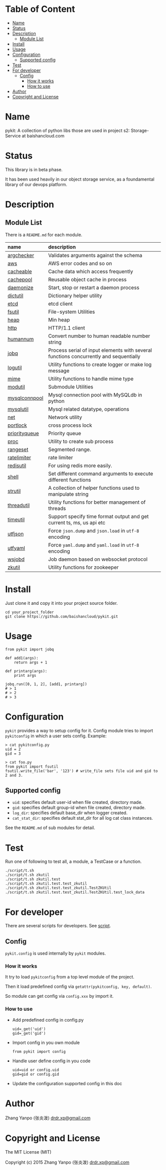 <!-- START doctoc generated TOC please keep comment here to allow auto update -->
<!-- DON'T EDIT THIS SECTION, INSTEAD RE-RUN doctoc TO UPDATE -->
#   Table of Content

- [Name](#name)
- [Status](#status)
- [Description](#description)
  - [Module List](#module-list)
- [Install](#install)
- [Usage](#usage)
- [Configuration](#configuration)
  - [Supported config](#supported-config)
- [Test](#test)
- [For developer](#for-developer)
  - [Config](#config)
    - [How it works](#how-it-works)
    - [How to use](#how-to-use)
- [Author](#author)
- [Copyright and License](#copyright-and-license)

<!-- END doctoc generated TOC please keep comment here to allow auto update -->



#   Name

pykit:
A collection of python libs those are used in project s2: Storage-Service at
baishancloud.com

#   Status

This library is in beta phase.

It has been used heavily in our object storage service, as a foundamental
library of our devops platform.

#   Description

##  Module List

There is a `README.md` for each module.

| name                           | description                                                                           |
| :--                            | :--                                                                                   |
| [argchecker](argchecker)       | Validates arguments against the schema                                                |
| [aws](aws)                     | AWS error codes and so on                                                             |
| [cacheable](cacheable)         | Cache data which access frequently                                                    |
| [cachepool](cachepool)         | Reusable object cache in process                                                      |
| [daemonize](daemonize)         | Start, stop or restart a daemon process                                               |
| [dictutil](dictutil)           | Dictionary helper utility                                                             |
| [etcd](etcd)                   | etcd client                                                                           |
| [fsutil](fsutil)               | File-system Utilities                                                                 |
| [heap](heap)                   | Min heap                                                                              |
| [http](http)                   | HTTP/1.1 client                                                                       |
| [humannum](humannum)           | Convert number to human readable number string                                        |
| [jobq](jobq)                   | Process serial of input elements with several functions concurrently and sequentially |
| [logutil](logutil)             | Utility functions to create logger or make log message                                |
| [mime](mime)                   | Utility functions to handle mime type                                                 |
| [modutil](modutil)             | Submodule Utilities                                                                   |
| [mysqlconnpool](mysqlconnpool) | Mysql connection pool with MySQLdb in python                                          |
| [mysqlutil](mysqlutil)         | Mysql related datatype, operations                                                    |
| [net](net)                     | Network utility                                                                       |
| [portlock](portlock)           | cross process lock                                                                    |
| [priorityqueue](priorityqueue) | Priority queue                                                                        |
| [proc](proc)                   | Utility to create sub process                                                         |
| [rangeset](rangeset)           | Segmented range.                                                                      |
| [ratelimiter](ratelimiter)     | rate limiter                                                                          |
| [redisutil](redisutil)         | For using redis more easily.                                                          |
| [shell](shell)                 | Set different command arguments to execute different functions                        |
| [strutil](strutil)             | A collection of helper functions used to manipulate string                            |
| [threadutil](threadutil)       | Utility functions for better management of threads                                    |
| [timeutil](timeutil)           | Support specify time format output and get current ts, ms, us api etc                 |
| [utfjson](utfjson)             | Force `json.dump` and `json.load` in `utf-8` encoding                                 |
| [utfyaml](utfyaml)             | Force `yaml.dump` and `yaml.load` in `utf-8` encoding                                 |
| [wsjobd](wsjobd)               | Job daemon based on websocket protocol                                                |
| [zkutil](zkutil)               | Utility functions for zookeeper                                                       |

#   Install

Just clone it and copy it into your project source folder.

```
cd your_project_folder
git clone https://github.com/baishancloud/pykit.git
```

#   Usage

```
from pykit import jobq

def add1(args):
    return args + 1

def printarg(args):
    print args

jobq.run([0, 1, 2], [add1, printarg])
# > 1
# > 2
# > 3
```


#   Configuration

`pykit` provides a way to setup config for it.
Config module tries to import `pykitconfig` in which a user sets config.
Example:

```
> cat pykitconfig.py
uid = 2
gid = 3

> cat foo.py
from pykit import fsutil
fsutil.write_file('bar', '123') # write_file sets file uid and gid to 2 and 3.
```

##  Supported config

-   `uid`: specifies default user-id  when file created, directory made.
-   `gid`: specifies default group-id when file created, directory made.
-   `log_dir`: specifies default base_dir when logger created.
-   `cat_stat_dir`: specifies default stat_dir for all log cat class instances.


See the `README.md` of sub modules for detail.

#   Test

Run one of following to test all, a module, a TestCase or a function.

```
./script/t.sh
./script/t.sh zkutil
./script/t.sh zkutil.test
./script/t.sh zkutil.test.test_zkutil
./script/t.sh zkutil.test.test_zkutil.TestZKUtil
./script/t.sh zkutil.test.test_zkutil.TestZKUtil.test_lock_data
```

#   For developer

There are several scripts for developers.
See [script](script).

##  Config

`pykit.config` is used internally by `pykit` modules.

### How it works

It try to load `pykitconfig` from a top level module of the project.

Then it load predefined config via ```getattr(pykitconfig, key, default)```.

So module can get config via `config.xxx` by import it.

### How to use

- Add predefined config in config.py

    ```
    uid=_get('uid')
    gid=_get('gid')
    ```

- Import config in you own module

    ```
    from pykit import config
    ```

- Handle user define config in you code

    ```
    uid=uid or config.uid
    gid=gid or config.gid
    ```

- Update the configuration supported config in this doc

#   Author

Zhang Yanpo (张炎泼) <drdr.xp@gmail.com>

#   Copyright and License

The MIT License (MIT)

Copyright (c) 2015 Zhang Yanpo (张炎泼) <drdr.xp@gmail.com>
